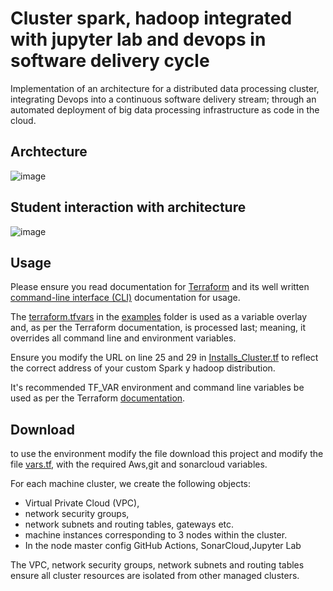 # Cluster spark, hadoop integrated with jupyter lab and devops in software delivery cycle
Implementation of an architecture for a distributed data processing cluster, integrating Devops into a continuous software delivery stream; through an automated deployment of big data processing infrastructure as code in the cloud.
## Archtecture
![image](https://user-images.githubusercontent.com/72947118/205747955-eca97c3f-7fb1-4194-808f-55673e1e187c.png)

## Student interaction with architecture
![image](https://user-images.githubusercontent.com/72947118/205748115-cd9dacc2-11e3-417d-9a88-75b100556d1c.png)

## Usage

Please ensure you read documentation for [Terraform](https://terraform.io/docs/) and its well written [command-line interface (CLI)](https://terraform.io/docs/commands/index.html) documentation for usage.

The [terraform.tfvars](https://www.terraform.io/intro/getting-started/variables.html) in the [examples](examples/terraform.tfvars) folder is used as a variable overlay and, as per the Terraform documentation, is processed last; meaning, it overrides all command line and environment variables.  

Ensure you modify the URL on line 25 and 29 in [Installs_Cluster.tf](Installs_Cluster.tf) to reflect the correct address of your custom Spark y hadoop distribution.

It's recommended TF_VAR environment and command line variables be used as per the Terraform [documentation](https://www.terraform.io/docs/configuration/variables.html).
## Download
to use the environment modify the file download this project and modify the file [vars.tf](vars.tf), with the required Aws,git and sonarcloud variables.

For each machine cluster, we create the following objects:

* Virtual Private Cloud (VPC), 
* network security groups, 
* network subnets and routing tables, gateways etc.
* machine instances corresponding to 3 nodes within the cluster. 
* In the node master config GitHub Actions, SonarCloud,Jupyter Lab

The VPC, network security groups, network subnets and routing tables ensure all cluster resources are isolated from other managed clusters.


